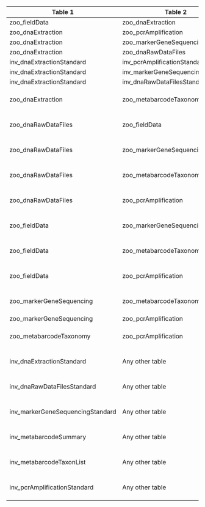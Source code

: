 |Table 1|Table 2|Join by field(s)|
|------------------------|------------------------|-------------------------------|
zoo_fieldData|zoo_dnaExtraction|geneticSampleID
zoo_dnaExtraction|zoo_pcrAmplification|dnaSampleID
zoo_dnaExtraction|zoo_markerGeneSequencing|dnaSampleID
zoo_dnaExtraction|zoo_dnaRawDataFiles|dnaSampleID
inv_dnaExtractionStandard|inv_pcrAmplificationStandard|dnaSampleID
inv_dnaExtractionStandard|inv_markerGeneSequencingStandard|dnaSampleID
inv_dnaExtractionStandard|inv_dnaRawDataFilesStandard|dnaSampleID
zoo_dnaExtraction|zoo_metabarcodeTaxonomy|Join not recommended. Data resolution does not match other tables.
zoo_dnaRawDataFiles|zoo_fieldData|Requires intermediate table: join via zoo_dnaExtraction table
zoo_dnaRawDataFiles|zoo_markerGeneSequencing|Join not recommended. Join via dnaSampleID will double records.
zoo_dnaRawDataFiles|zoo_metabarcodeTaxonomy|Join not recommended. Join via dnaSampleID will double records.
zoo_dnaRawDataFiles|zoo_pcrAmplification|Join not recommended. Join via dnaSampleID will double records.
zoo_fieldData|zoo_markerGeneSequencing|Requires intermediate table: join via zoo_dnaExtraction table
zoo_fieldData|zoo_metabarcodeTaxonomy|Requires intermediate table: join via zoo_dnaExtraction table
zoo_fieldData|zoo_pcrAmplification|Requires intermediate table: join via zoo_dnaExtraction table
zoo_markerGeneSequencing|zoo_metabarcodeTaxonomy|Join not recommended. Data resolution does not match other tables.
zoo_markerGeneSequencing|zoo_pcrAmplification|dnaSampleID,primerSetID
zoo_metabarcodeTaxonomy|zoo_pcrAmplification|Join not recommended. Data resolution does not match other tables.
inv_dnaExtractionStandard|Any other table|Join not recommended. Data resolution does not match other tables.
inv_dnaRawDataFilesStandard|Any other table|Join not recommended. Data resolution does not match other tables.
inv_markerGeneSequencingStandard|Any other table|Join not recommended. Data resolution does not match other tables.
inv_metabarcodeSummary|Any other table|Join not recommended. Data resolution does not match other tables.
inv_metabarcodeTaxonList|Any other table|Join not recommended. Data resolution does not match other tables.
inv_pcrAmplificationStandard|Any other table|Join not recommended. Data resolution does not match other tables.
